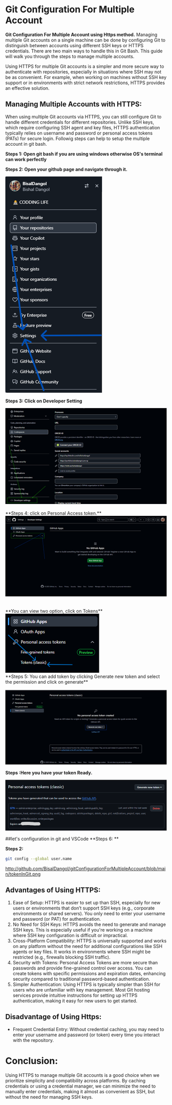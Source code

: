 # Git Configuration For Multiple Account
**Git Configuration For Multiple Account using Https method.** 
Managing multiple Git accounts on a single machine can be done by configuring Git to distinguish between accounts using different SSH keys or HTTPS credentials. There are two main ways to handle this in Git Bash. This guide will walk you through the steps to manage multiple accounts.

Using HTTPS for multiple Git accounts is a simpler and more secure way to authenticate with repositories, especially in situations where SSH may not be as convenient. For example, when working on machines without SSH key support or in environments with strict network restrictions, HTTPS provides an effective solution.

## Managing Multiple Accounts with HTTPS:
When using multiple Git accounts via HTTPS, you can still configure Git to handle different credentials for different repositories. Unlike SSH keys, which require configuring SSH agent and key files, HTTPS authentication typically relies on username and password or personal access tokens (PATs) for secure login. Followig steps can help to setup the multiple account in git bash.

**Steps 1: Open git bash if you are using windows otherwise OS's terminal can work perfectly**

**Steps 2: Open your github page and navigate through it.**

<img src="https://github.com/BisalDangol/gitConfigurationForMultipleAccount/blob/main/Seting%20in%20Github.png">

**Steps 3: Click on Developer Setting**

<img src="https://github.com/BisalDangol/gitConfigurationForMultipleAccount/blob/main/Developer%20Option.png">
<br>
<br>
**Steps 4: click on Personal Access token.**

<img src="https://github.com/BisalDangol/gitConfigurationForMultipleAccount/blob/main/Personal%20Access%20Tokens%20(PAT).png">
<br>
<br>
<br>
**You can view two option, click on Tokens**

<img src="https://github.com/BisalDangol/gitConfigurationForMultipleAccount/blob/main/tokenInGit.png">
<br>
**Steps 5: You can add token by clicking Generate new token and select the permission and click on generate**
<br>
<br>
<img src="https://github.com/BisalDangol/gitConfigurationForMultipleAccount/blob/main/AccessToken.png">

**Steps :Here you have your token Ready.**

<img src="https://github.com/BisalDangol/gitConfigurationForMultipleAccount/blob/main/tokengenerate.png">

##let's configuration in git and VSCode
**Steps 6: **


**Steps 2:**
   ```bash
   git config --global user.name
  ```

http://github.com/BisalDangol/gitConfigurationForMultipleAccount/blob/main/tokenInGit.png
## Advantages of Using HTTPS:
1. Ease of Setup: HTTPS is easier to set up than SSH, especially for new users or environments that don’t support SSH keys (e.g., corporate environments or shared servers). You only need to enter your username and password (or PAT) for authentication.
2. No Need for SSH Keys: HTTPS avoids the need to generate and manage SSH keys. This is especially useful if you're working on a machine where SSH key configuration is difficult or impractical.
3. Cross-Platform Compatibility: HTTPS is universally supported and works on any platform without the need for additional configurations like SSH agents or key files. It works in environments where SSH might be restricted (e.g., firewalls blocking SSH traffic).
4. Security with Tokens: Personal Access Tokens are more secure than passwords and provide fine-grained control over access. You can create tokens with specific permissions and expiration dates, enhancing security compared to traditional password-based authentication.
5. Simpler Authentication: Using HTTPS is typically simpler than SSH for users who are unfamiliar with key management. Most Git hosting services provide intuitive instructions for setting up HTTPS authentication, making it easy for new users to get started.

## Disadvantage of Using Https:
- Frequent Credential Entry: Without credential caching, you may need to enter your username and password (or token) every time you interact with the repository.

# Conclusion:
Using HTTPS to manage multiple Git accounts is a good choice when we prioritize simplicity and compatibility across platforms. By caching credentials or using a credential manager, we can minimize the need to manually enter credentials, making it almost as convenient as SSH, but without the need for managing SSH keys.
#
